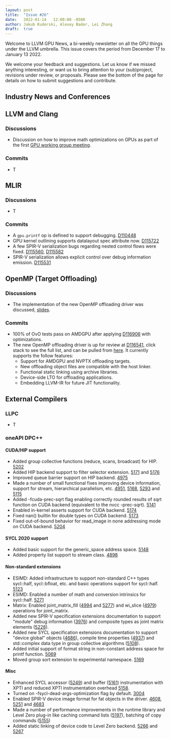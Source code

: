 ```yaml
---
layout: post
title:  "Issue #26"
date:   2022-01-14   12:00:00 -0500
author: Jakub Kuderski, Alexey Bader, Lei Zhang
draft:  true
---
```


Welcome to LLVM GPU News, a bi-weekly newsletter on all the GPU things under the LLVM umbrella.
This issue covers the period from December 17 to January 13 2022.

We welcome your feedback and suggestions. Let us know if we missed anything interesting, or want us to bring attention to your (sub)project, revisions under review, or proposals. Please see the bottom of the page for details on how to submit suggestions and contribute.


## Industry News and Conferences


##  LLVM and Clang

### Discussions

*  Discussion on how to improve math optimizations on GPUs as part of the first [GPU working group meeting](https://docs.google.com/document/d/1m_oSe1HwtWdQ2JUmMRTAVHbUS7Dv4MRsqptiYcgK6iI/edit?usp=sharing).

### Commits

*  T


## MLIR

### Discussions

*  T

### Commits

*  A `gpu.printf` op is defined to support debugging. [D110448](https://reviews.llvm.org/D110448)
*  GPU kernel outlining supports datalayout spec attribute now.  [D115722](https://reviews.llvm.org/D115722)
*  A few SPIR-V serialization bugs regarding nested control flows were fixed. [D115560](https://reviews.llvm.org/D115560), [D115582](https://reviews.llvm.org/D115582)
*  SPIR-V serialization allows explicit control over debug information emission. [D115531](https://reviews.llvm.org/D115531)


## OpenMP (Target Offloading)

### Discussions

*  The implementation of the new OpenMP offloading driver was discussed, [slides](https://docs.google.com/presentation/d/1QXKSdBWhLaUHyrI-dgd2yHMux3w_q2EF2sROyO0u52k).

### Commits

*  100% of OvO tests pass on AMDGPU after applying [D116906](https://reviews.llvm.org/D116906) with optimizations.
*  The new OpenMP offloading driver is up for review at [D116541](https://reviews.llvm.org/D116541), click stack to see the full list, and can be pulled from [here](https://github.com/jhuber6/llvm-project/tree/NewDriver). It currently supports the follow features:
   *  Support for AMDGPU and NVPTX offloading targets.
   *  New offloading object files are compatible with the host linker.
   *  Functional static linking using archive libraries.
   *  Device-side LTO for offloading applications.
   *  Embedding LLVM-IR for future JIT functionality.

## External Compilers

### LLPC

*  T

### oneAPI DPC++

#### CUDA/HIP support

* Added group collective functions (reduce, scans, broadcast) for HIP. [5202](https://github.com/intel/llvm/pull/5202)
* Added HIP backend support to filter selector extension. [5171](https://github.com/intel/llvm/pull/5171) and [5176](https://github.com/intel/llvm/pull/5176)
* Improved queue barrier support on HIP backend. [4975](https://github.com/intel/llvm/pull/4975)
* Made a number of small functional fixes improving device information, support for stream, hierarchical parallelism, etc. [4951](https://github.com/intel/llvm/pull/4951), [5168](https://github.com/intel/llvm/pull/5168), [5293](https://github.com/intel/llvm/pull/5293) and [5115](https://github.com/intel/llvm/pull/5115)
* Added -fcuda-prec-sqrt flag enabling correctly rounded results of sqrt function on CUDA backend (equivalent to the nvcc -prec-sqrt). [5141](https://github.com/intel/llvm/pull/5141)
* Enabled in-kernel asserts support for CUDA backend. [5174](https://github.com/intel/llvm/pull/5174)
* Fixed nan() builtin for double types on CUDA backend. [5173](https://github.com/intel/llvm/pull/5173)
* Fixed out-of-bound behavior for read_image in none addressing mode on CUDA backend. [5204](https://github.com/intel/llvm/pull/5204)

#### SYCL 2020 support

* Added basic support for the generic_space address space. [5148](https://github.com/intel/llvm/pull/5148)
* Added property list support to stream class. [4898](https://github.com/intel/llvm/pull/4898)

#### Non-standard extensions

* ESIMD: Added infrastructure to support non-standard C++ types sycl::half, sycl::bfloat, etc. and basic operations support for sycl::half. [5123](https://github.com/intel/llvm/pull/5123)
* ESIMD: Enabled a number of math and conversion intrinsics for sycl::half. [5271](https://github.com/intel/llvm/pull/5271)
* Matrix: Enabled joint_matrix_fill ([4994](https://github.com/intel/llvm/pull/4994) and [5277](https://github.com/intel/llvm/pull/5277)) and wi_slice ([4979](https://github.com/intel/llvm/pull/4979)) operations for joint_matrix.
* Added new SPIR-V specification extensions documentation to support "module" debug information ([3976](https://github.com/intel/llvm/pull/3976)) and composite types as joint matrix elements ([5228](https://github.com/intel/llvm/pull/5228)).
* Added new SYCL specification extensions documentation to support "device global" objects ([4686](https://github.com/intel/llvm/pull/4686)), compile time properties ([4937](https://github.com/intel/llvm/pull/4937)) and std::complex data type in group collective algorithms ([5108](https://github.com/intel/llvm/pull/5108)).
* Added initial support of format string in non-constant address space for printf function. [5069](https://github.com/intel/llvm/pull/5069)
* Moved group sort extension to experimental namespace. [5169](https://github.com/intel/llvm/pull/5169)

#### Misc

* Enhanced SYCL accessor ([5249](https://github.com/intel/llvm/pull/5249)) and buffer ([5161](https://github.com/intel/llvm/pull/5161)) instrumentation with XPTI and reduced XPTI instrumentation overhead [5158](https://github.com/intel/llvm/pull/5158).
* Turned on -fsycl-dead-args-optimization flag by default. [3004](https://github.com/intel/llvm/pull/3004)
* Enabled SPIR-V device image format for fat objects in the driver. [4608](https://github.com/intel/llvm/pull/4608), [5251](https://github.com/intel/llvm/pull/5251) and [4683](https://github.com/intel/llvm/pull/4683)
* Made a number of performance improvements in the runtime library and Level Zero plug-in like caching command lists ([5197](https://github.com/intel/llvm/pull/5197)), batching of copy commands ([5155](https://github.com/intel/llvm/pull/5155))
* Added static linking of device code to Level Zero backend. [5266](https://github.com/intel/llvm/pull/5266) and [5267](https://github.com/intel/llvm/pull/5267)
